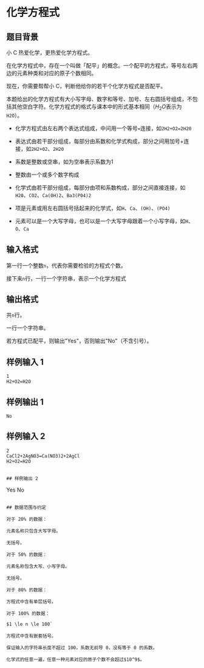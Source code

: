 # 化学方程式

## 题目背景

小 C 热爱化学，更热爱化学方程式。

在化学方程式中，存在一个叫做「配平」的概念。一个配平的方程式，等号左右两边的元素种类和对应的原子个数相同。

现在，你需要帮帮小 C，判断他给你的若干个化学方程式是否配平。

本题给出的化学方程式有大小写字母、数字和等号、加号、左右圆括号组成，不包括其他空白字符。化学方程式的格式与课本中的形式基本相同（$H_2O$表示为`H2O`）。

- 化学方程式由左右两个表达式组成，中问用一个等号`=`连接，如`2H2+O2=2H20`

- 表达式由若干部分组成，每部分由系数和化学式构成，部分之间用加号+连接，如`2H2+02`、`2H20`

- 系数是整数或空串，如为空串表示系数为1

- 整数由一个或多个数字构成

- 化学式由若干部分组成，每部分由项和系数构成，部分之间直接连接，如`H20`、`CO2`、`Ca(0H)2`、`Ba3(P04)2`

- 项是元素或用左右圆括号括起来的化学式，如`H`、`Ca`、`(OH)`、`(PO4)`

- 元素可以是一个大写字母，也可以是一个大写字母跟着一个小写字母，如`H`、`O`、`Ca`

## 输入格式

第一行一个整数`n`，代表你需要检验的方程式个数。

接下来`n`行，一行一个字符串，表示一个化学方程式

## 输出格式

共`n`行。

一行一个字符串。

若方程式已配平，则输出"Yes"，否则输出"No"（不含引号）。

## 样例输入 1

```
1
H2+O2=H2O
```

## 样例输出 1

```
No
```

## 样例输入 2

```
2
CaCl2+2AgNO3=Ca(NO3)2+2AgCl
H2+O2=H2O
```
```

## 样例输出 2

```
Yes
No
```

## 数据范围与约定

对于 20% 的数据：

元素名称只包含大写字母。

无括号。

对于 50% 的数据：

元素名称包含大写、小写字母。

无括号。

对于 80% 的数据：

方程式中含有单层括号。

对于 100% 的数据：

$1 \le n \le 100`

方程式中含有嵌套括号。

保证输入的字符串长度不超过 100，系数无前导 0，没有等于 0 的系数。

化学式的任意一遍，任意一种元素对应的原子个数不会超过$10^9$。
